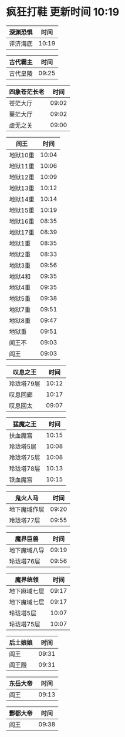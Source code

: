 # 疯狂打鞋 更新时间 10:19

| 深渊恐惧   | 时间    |
|--------|-------|
| 评济海底 | 10:19 |

| 古代霸主   | 时间    |
|--------|-------|
| 古代皇陵 | 09:25 |

| 四象苍茫长老   | 时间    |
|--------|-------|
| 苍茫大厅 | 09:02 |
| 葵茫大厅 | 09:02 |
| 虚无之关 | 09:00 |

| 间王   | 时间    |
|--------|-------|
| 地狱10重 | 10:04 |
| 地狱11重 | 10:06 |
| 地狱12重 | 10:09 |
| 地狱13重 | 10:12 |
| 地狱14重 | 10:14 |
| 地狱15重 | 10:19 |
| 地狱16重 | 08:35 |
| 地狱17重 | 08:39 |
| 地狱1重 | 08:35 |
| 地狱2重 | 08:33 |
| 地狱3重 | 09:56 |
| 地狱4和 | 09:35 |
| 地狱4重 | 09:35 |
| 地狱5重 | 09:38 |
| 地狱7重 | 09:51 |
| 地狱8重 | 09:47 |
| 地狱重 | 09:51 |
| 闻王不 | 09:03 |
| 阎王 | 09:03 |

| 叹息之王   | 时间    |
|--------|-------|
| 玲珑塔79层 | 10:12 |
| 叹息回廊 | 10:17 |
| 叹息回太 | 09:07 |

| 猛魔之王   | 时间    |
|--------|-------|
| 扶血魔宫 | 10:15 |
| 玲珑塔5层 | 10:08 |
| 玲珑塔75层 | 10:08 |
| 玲珑塔78层 | 10:13 |
| 铁血魔宫 | 10:15 |

| 鬼火人马   | 时间    |
|--------|-------|
| 地下魔域作层 | 09:20 |
| 玲珑塔77层 | 09:55 |

| 魔界巨兽   | 时间    |
|--------|-------|
| 地下魔域八导 | 09:19 |
| 玲珑塔76层 | 09:56 |

| 魔界统领   | 时间    |
|--------|-------|
| 地下麻域七层 | 09:17 |
| 地下魔域七层 | 09:17 |
| 玲珑塔5层 | 10:07 |
| 玲珑塔75层 | 10:07 |

| 后土娘娘   | 时间    |
|--------|-------|
| 阎王 | 09:31 |
| 阎王殿 | 09:31 |

| 东岳大帝   | 时间    |
|--------|-------|
| 阎王 | 09:13 |

| 酆都大帝   | 时间    |
|--------|-------|
| 阎王 | 09:38 |